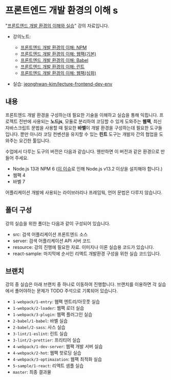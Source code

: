 # 프론트엔드 개발 환경의 이해 s

"[프론트엔드 개발 환경의 이해와 실습](https://www.inflearn.com/course/프론트엔드-개발환경)" 강의 자료입니다.

- 강의노트: 
  - [프론트엔드 개발 환경의 이해: NPM](http://jeonghwan-kim.github.io/series/2019/12/09/frontend-dev-env-npm.html)
  - [프론트엔드 개발 환경의 이해: 웹팩(기본)](http://jeonghwan-kim.github.io/series/2019/12/10/frontend-dev-env-webpack-basic.html)
  - [프론트엔드 개발 환경의 이해: Babel](http://jeonghwan-kim.github.io/series/2019/12/22/frontend-dev-env-babel.html)
  - [프론트엔드 개발 환경의 이해: 린트](http://jeonghwan-kim.github.io/series/2019/12/30/frontend-dev-env-lint.html)
  - [프론트엔드 개발 환경의 이해: 웹팩(심화)](http://jeonghwan-kim.github.io/series/2020/01/02/frontend-dev-env-webpack-intermediate.html)

- 실습: [jeonghwan-kim/lecture-frontend-dev-env](https://github.com/jeonghwan-kim/lecture-frontend-dev-env)


## 내용 

프론트엔드 개발 환경을 구성하는데 필요한 기술을 이해하고 실습을 통해 익힙니다. 
프로젝트 전반에 사용되는 **노드js**, 모듈로 분리하여 코딩할 수 있게 도와주는 **웹팩**, 최신 자바스크립트 문법을 
사용할 때 필요한 **바벨**이 개발 환경을 구성하는데 필요한 도구들 입니다. 
뿐만 아니라 코딩 컨벤션을 유지할 수 있는 **린트** 도구는 개발자 간의 협업을 도와주는 요긴한 툴입니다.

수업에서 다루는 도구의 버전은 다음과 같습니다. 웬만하면 이 버전과 같은 환경으로 만들어 주세요.

- Node.js 13과 NPM 6 ([이 이슈](https://github.com/babel/babel/pull/11006)로 인해 Node.js v13.2 이상을 설치해야 합니다.)
- 웹팩 4
- 바벨 7

어플리케이션 개발에 사용되는 라이브러리나 프레임웍, 언어 문법은 다루지 않습니다. 


## 폴더 구성

강의 실습을 위한 폴더는 다음과 같이 구성되어 있습니다.

- src: 검색 어플리케이션 프론트엔드 소스
- server: 검색 어플리케이션 API 서버 코드 
- resource: 강의 진행에 필요한 자료. 이미지나 이론 실습용 코드가 있습니다.
- react-sample: 마지막에 순서인 리액트 개발환경 구성을 위한 실습 코드입니다.


## 브랜치

강의 중 실습은 아래 브랜치 중 하나로 이동하여 진행합니다.
브랜치를 이용하면 각 실습에서 풀어야하는 문제가 TODO 주석으로 기록되어 있습니다. 

- `1-webpack/1-entry`: 웹팩 엔트리/아웃풋 실습
- `1-webpack/2-loader`: 웹팩 로더 실습
- `1-webpack/3-plugin`: 웹팩 플러그인 실습
- `2-babel/1-babel`: 바벨 실습
- `2-babel/2-sass`: 사스 실습
- `3-lint/1-eslint`: 린트 실습
- `3-lint/2-prettier`: 프리티어 실습
- `4-webpack/1-dev-server`: 웹팩 개발 서버 실습
- `4-webpack/2-hot`: 웹팩 핫로딩 실습
- `4-webpack/3-optimazation`: 웹팩 최적화 실습
- `5-sample/1-react`: 리액트 샘플 실습
- `master`: 최종 결과물 
